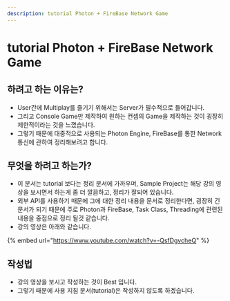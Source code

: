 ```yaml
---
description: tutorial Photon + FireBase Network Game
---
```


# tutorial Photon + FireBase Network Game

## 하려고 하는 이유는?

* User간에 Multiplay를 즐기기 위해서는 Server가 필수적으로 들어갑니다.
* 그리고 Console Game만 제작하여 원하는 컨셉의 Game을 제작하는 것이 굉장히 제한적이라는 것을 느꼈습니다.
* 그렇기 때문에 대중적으로 사용되는 Photon Engine, FireBase를 통한 Network 통신에 관하여 정리해보려고 합니다.

## 무엇을 하려고 하는가?

* 이 문서는 tutorial 보다는 정리 문서에 가까우며, Sample Project는 해당 강의 영상을 보시면서 하는게 좀 더 깔끔하고, 정리가 잘되어 있습니다.
* 외부 API를 사용하기 때문에 그에 대한 정리 내용을 문서로 정리한다면, 굉장히 긴 문서가 되기 때문에 주로 Photon과 FireBase, Task Class, Threading에 관련된 내용을 중점으로 정리 될것 같습니다.
* 강의 영상은 아래와 같습니다.

{% embed url="https://www.youtube.com/watch?v=-QsfDgvcheQ" %}

## 작성법

* 강의 영상을 보시고 작성하는 것이 Best 입니다.
* 그렇기 때문에 사용 지침 문서\(tutorial\)은 작성하지 않도록 하겠습니다.



